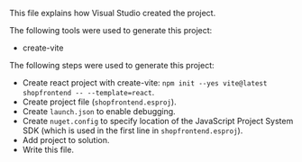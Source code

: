 This file explains how Visual Studio created the project.

The following tools were used to generate this project:
- create-vite

The following steps were used to generate this project:
- Create react project with create-vite: `npm init --yes vite@latest shopfrontend -- --template=react`.
- Create project file (`shopfrontend.esproj`).
- Create `launch.json` to enable debugging.
- Create `nuget.config` to specify location of the JavaScript Project System SDK (which is used in the first line in `shopfrontend.esproj`).
- Add project to solution.
- Write this file.
